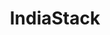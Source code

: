 ---
title: IndiaStack
domain: indiastack.com
category: Technology
image: /images/logos/indiastack.png
subtype: accelerator_partners
event_name: bharathacks_2017
link: https://indiastack.org/
description: IndiaStack is a set of APIs that allows governments, businesses, startups and developers to utilise an unique digital Infrastructure to solve India’s hard problems towards presence-less, paperless, and cashless service delivery.
---